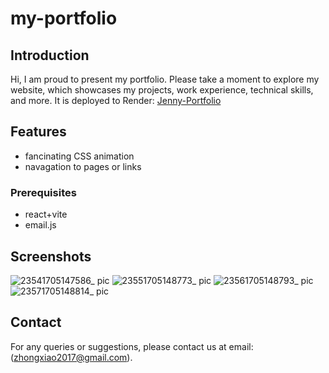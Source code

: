 
# my-portfolio

## Introduction
Hi, I am proud to present my portfolio. Please take a moment to explore my website, which showcases my projects, work experience, technical skills, and more. It is deployed to Render: [Jenny-Portfolio](https://jenny-zhong-portfolio.onrender.com/)

## Features
- fancinating CSS animation
- navagation to pages or links

### Prerequisites
- react+vite
- email.js



## Screenshots
![23541705147586_ pic](https://github.com/JennyZhong2022/my-portfolio/assets/109143979/023f74d9-47fb-4499-9c11-7e659278ea5d)
![23551705148773_ pic](https://github.com/JennyZhong2022/my-portfolio/assets/109143979/c00b7f99-a192-4397-b618-0b0570969fd3)
![23561705148793_ pic](https://github.com/JennyZhong2022/my-portfolio/assets/109143979/426c1f3d-5685-46e9-bc58-7225015e6494)
![23571705148814_ pic](https://github.com/JennyZhong2022/my-portfolio/assets/109143979/dcc6189e-cfe0-4c12-a862-03ccda6aa9e5)


## Contact
For any queries or suggestions, please contact us at email:(zhongxiao2017@gmail.com).

